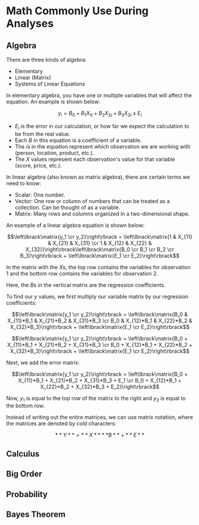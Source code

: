 # Math Commonly Use During Analyses
## Algebra
There are three kinds of algebra:
- Elementary
- Linear (Matrix) 
- Systems of Linear Equations

In elementary algebra, you have one or multiple variables that will affect the equation. An example is shown below:

$$y_i = {B_0+B_1X_{1i}+B_2X_{2i}+B_3X_{3i} \pm E_i}$$

- *E<sub>i</sub>* is the error in our calculation, or how far we expect the calculation to be from the real value.
- Each *B* in this equation is a coefficient of a variable.
- The *i*s in the equation represent which observation we are working with (person, location, product, etc.).
- The *X* values represent each observation's value for that variable (score, price, etc.).

In linear algebra (also known as matrix algebra), there are certain terms we need to know:
- Scalar: One number.
- Vector: One row or column of numbers that can be treated as a collection. Can be thought of as a variable.
- Matrix: Many rows and columns organized in a two-dimensional shape.

An example of a linear algebra equation is shown below:

$$\left\lbrack\matrix{y_1 \cr y_2}\right\rbrack = \left\lbrack\matrix{1 & X_{11} & X_{21} & X_{31} \cr 1 & X_{12} & X_{22} & X_{32}}\right\rbrack\left\lbrack\matrix{B_0 \cr B_1 \cr B_2 \cr B_3}\right\rbrack + \left\lbrack\matrix{E_1 \cr E_2}\right\rbrack$$

In the matrix with the *X*s, the top row contains the variables for observation 1 and the bottom row contains the variables for observation 2.

Here, the *B*s in the vertical matrix are the regression coefficients.

To find our *y* values, we first multiply our variable matrix by our regression coefficients:

$$\left\lbrack\matrix{y_1 \cr y_2}\right\rbrack = \left\lbrack\matrix{B_0 & X_{11}*B_1 & X_{21}*B_2 & X_{31}*B_3 \cr B_0 & X_{12}*B_1 & X_{22}*B_2 & X_{32}*B_3}\right\rbrack + \left\lbrack\matrix{E_1 \cr E_2}\right\rbrack$$

$$\left\lbrack\matrix{y_1 \cr y_2}\right\rbrack = \left\lbrack\matrix{B_0 + X_{11}*B_1 + X_{21}*B_2 + X_{31}*B_3 \cr B_0 + X_{12}*B_1 + X_{22}*B_2 + X_{32}*B_3}\right\rbrack + \left\lbrack\matrix{E_1 \cr E_2}\right\rbrack$$

Next, we add the error matrix:

$$\left\lbrack\matrix{y_1 \cr y_2}\right\rbrack = \left\lbrack\matrix{B_0 + X_{11}*B_1 + X_{21}*B_2 + X_{31}*B_3 + E_1 \cr B_0 + X_{12}*B_1 + X_{22}*B_2 + X_{32}*B_3 + E_2}\right\rbrack$$

Now, *y*<sub>1</sub> is equal to the top row of the matrix to the right and *y*<sub>2</sub> is equal to the bottom row.

Instead of writing out the entire matrices, we can use matrix notation, where the matrices are denoted by cold characters:

$$**Y** = **X** **B** + **E**$$
## Calculus
## Big Order
## Probability
## Bayes Theorem
